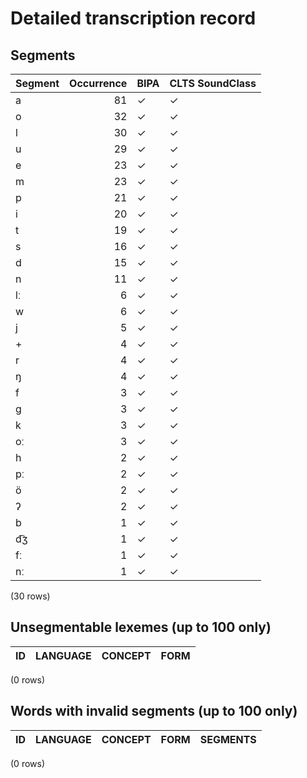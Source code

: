 
# Detailed transcription record

## Segments

| Segment | Occurrence | BIPA | CLTS SoundClass |
|:----------|-------------:|:-------|:------------------|
| a | 81 | ✓ | ✓ |
| o | 32 | ✓ | ✓ |
| l | 30 | ✓ | ✓ |
| u | 29 | ✓ | ✓ |
| e | 23 | ✓ | ✓ |
| m | 23 | ✓ | ✓ |
| p | 21 | ✓ | ✓ |
| i | 20 | ✓ | ✓ |
| t | 19 | ✓ | ✓ |
| s | 16 | ✓ | ✓ |
| d | 15 | ✓ | ✓ |
| n | 11 | ✓ | ✓ |
| lː | 6 | ✓ | ✓ |
| w | 6 | ✓ | ✓ |
| j | 5 | ✓ | ✓ |
| + | 4 | ✓ | ✓ |
| r | 4 | ✓ | ✓ |
| ŋ | 4 | ✓ | ✓ |
| f | 3 | ✓ | ✓ |
| g | 3 | ✓ | ✓ |
| k | 3 | ✓ | ✓ |
| oː | 3 | ✓ | ✓ |
| h | 2 | ✓ | ✓ |
| pː | 2 | ✓ | ✓ |
| ö | 2 | ✓ | ✓ |
| ʔ | 2 | ✓ | ✓ |
| b | 1 | ✓ | ✓ |
| d͡ʒ | 1 | ✓ | ✓ |
| fː | 1 | ✓ | ✓ |
| nː | 1 | ✓ | ✓ |

(30 rows)



## Unsegmentable lexemes (up to 100 only)

| ID | LANGUAGE | CONCEPT | FORM |
|------|------------|-----------|--------|

(0 rows)



## Words with invalid segments (up to 100 only)

| ID | LANGUAGE | CONCEPT | FORM | SEGMENTS |
|------|------------|-----------|--------|------------|

(0 rows)



